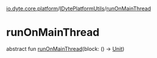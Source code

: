 [io.dyte.core.platform](../index.md)/[IDytePlatformUtils](index.md)/[runOnMainThread](run-on-main-thread.md)

# runOnMainThread


abstract fun [runOnMainThread](run-on-main-thread.md)(block: () -&gt; [Unit](https://kotlinlang.org/api/latest/jvm/stdlib/kotlin/-unit/index.html))
